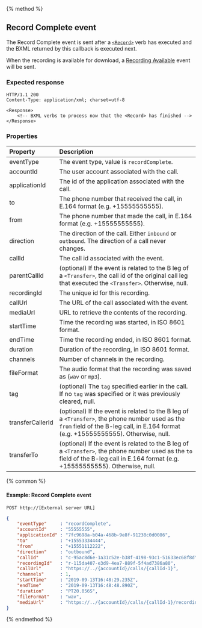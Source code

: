 {% method %}
##  Record Complete event

The Record Complete event is sent after a [`<Record>`](../verbs/record.md) verb has executed and the BXML returned by this callback is executed next.

When the recording is available for download, a [Recording Available](recordingAvailable.md) event will be sent.

### Expected response

```http
HTTP/1.1 200
Content-Type: application/xml; charset=utf-8

<Response>
    <!-- BXML verbs to process now that the <Record> has finished -->
</Response>
```

### Properties
| Property          | Description                                                                                                                                                                                           |
|:------------------|:------------------------------------------------------------------------------------------------------------------------------------------------------------------------------------------------------|
| eventType         | The event type, value is `recordComplete`.                                                                                                                                                            |
| accountId         | The user account associated with the call.                                                                                                                                                            |
| applicationId     | The id of the application associated with the call.                                                                                                                                                   |
| to                | The phone number that received the call, in E.164 format (e.g. +15555555555).                                                                                                                         |
| from              | The phone number that made the call, in E.164 format (e.g. +15555555555).                                                                                                                             |
| direction         | The direction of the call. Either `inbound` or `outbound`. The direction of a call never changes.                                                                                                     |
| callId            | The call id associated with the event.                                                                                                                                                                |
| parentCallId      | (optional) If the event is related to the B leg of a `<Transfer>`, the call id of the original call leg that executed the `<Transfer>`. Otherwise, null.                                              |
| recordingId       | The unique id for this recording.                                                                                                                                                                     |
| callUrl           | The URL of the call associated with the event.                                                                                                                                                        |
| mediaUrl          | URL to retrieve the contents of the recording.                                                                                                                                                        |
| startTime         | Time the recording was started, in ISO 8601 format.                                                                                                                                                   |
| endTime           | Time the recording ended, in ISO 8601 format.                                                                                                                                                         |
| duration          | Duration of the recording, in ISO 8601 format.                                                                                                                                                        |
| channels          | Number of channels in the recording.                                                                                                                                                                  |
| fileFormat        | The audio format that the recording was saved as (`wav` or `mp3`).                                                                                                                                    |
| tag               | (optional) The `tag` specified earlier in the call. If no `tag` was specified or it was previously cleared, null.                                                                                     |
| transferCallerId | (optional) If the event is related to the B leg of a `<Transfer>`, the phone number used as the `from` field of the B-leg call, in E.164 format (e.g. +15555555555). Otherwise, null.                  |
| transferTo       | (optional) If the event is related to the B leg of a `<Transfer>`, the phone number used as the `to` field of the B-leg call in E.164 format (e.g. +15555555555). Otherwise, null.                     |

{% common %}

#### Example: Record Complete event

```
POST http://[External server URL]
```

```json
{
	"eventType"     : "recordComplete",
	"accountId"     : "55555555",
	"applicationId" : "7fc9698a-b04a-468b-9e8f-91238c0d0086",
	"to"            : "+15553334444",
	"from"          : "+15551112222",
	"direction"     : "outbound",
	"callId"        : "c-95ac8d6e-1a31c52e-b38f-4198-93c1-51633ec68f8d",
	"recordingId"   : "r-115da407-e3d9-4ea7-889f-5f4ad7386a80",
	"callUrl"       : "https://../{accountId}/calls/{callId-1}",
	"channels"      : 1,
	"startTime"     : "2019-09-13T16:48:29.235Z",
	"endTime"       : "2019-09-13T16:48:48.890Z",
	"duration"      : "PT20.056S",
	"fileFormat"    : "wav",
	"mediaUrl"      : "https://../{accountId}/calls/{callId-1}/recordings/{recordingId}/media"
}
```

{% endmethod %}
